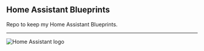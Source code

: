 ## Home Assistant Blueprints

Repo to keep my Home Assistant Blueprints.

---

![Home Assistant logo](https://raw.githubusercontent.com/home-assistant/assets/9b782fe562cbd4e6139f9be17d8e7befafa5f945/logo/logo-pretty.svg)
